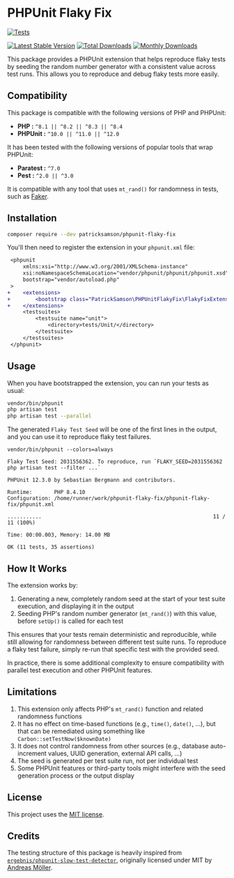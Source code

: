 # PHPUnit Flaky Fix

[![Tests](https://github.com/patricksamson/phpunit-flaky-fix/workflows/Tests/badge.svg)](https://github.com/patricksamson/phpunit-flaky-fix/actions)

[![Latest Stable Version](https://poser.pugx.org/patricksamson/phpunit-flaky-fix/v/stable)](https://packagist.org/packages/patricksamson/phpunit-flaky-fix)
[![Total Downloads](https://poser.pugx.org/patricksamson/phpunit-flaky-fix/downloads)](https://packagist.org/packages/patricksamson/phpunit-flaky-fix)
[![Monthly Downloads](http://poser.pugx.org/patricksamson/phpunit-flaky-fix/d/monthly)](https://packagist.org/packages/patricksamson/phpunit-flaky-fix)

This package provides a PHPUnit extension that helps reproduce flaky tests by seeding the random number generator with a consistent value across test runs. This allows you to reproduce and debug flaky tests more easily.

## Compatibility

This package is compatible with the following versions of PHP and PHPUnit:
- **PHP :** `^8.1 || ^8.2 || ^8.3 || ^8.4`
- **PHPUnit :** `^10.0 || ^11.0 || ^12.0`

It has been tested with the following versions of popular tools that wrap PHPUnit:
- **Paratest :** `^7.0`
- **Pest :** `^2.0 || ^3.0`

It is compatible with any tool that uses `mt_rand()` for randomness in tests, such as [Faker](https://github.com/FakerPHP/Faker).

## Installation

```bash
composer require --dev patricksamson/phpunit-flaky-fix
```

You'll then need to register the extension in your `phpunit.xml` file:

```diff
 <phpunit
     xmlns:xsi="http://www.w3.org/2001/XMLSchema-instance"
     xsi:noNamespaceSchemaLocation="vendor/phpunit/phpunit/phpunit.xsd"
     bootstrap="vendor/autoload.php"
 >
+    <extensions>
+        <bootstrap class="PatrickSamson\PHPUnitFlakyFix\FlakyFixExtension" />
+    </extensions>
     <testsuites>
         <testsuite name="unit">
             <directory>tests/Unit/</directory>
         </testsuite>
     </testsuites>
 </phpunit>
```

## Usage

When you have bootstrapped the extension, you can run your tests as usual:

```sh
vendor/bin/phpunit
php artisan test
php artisan test --parallel
```

The generated `Flaky Test Seed` will be one of the first lines in the output, and you can use it to reproduce flaky test failures.

```console
vendor/bin/phpunit --colors=always

Flaky Test Seed: 2031556362. To reproduce, run `FLAKY_SEED=2031556362 php artisan test --filter ...`

PHPUnit 12.3.0 by Sebastian Bergmann and contributors.

Runtime:       PHP 8.4.10
Configuration: /home/runner/work/phpunit-flaky-fix/phpunit-flaky-fix/phpunit.xml

...........                                                       11 / 11 (100%)

Time: 00:00.003, Memory: 14.00 MB

OK (11 tests, 35 assertions)
```
## How It Works

The extension works by:

1. Generating a new, completely random seed at the start of your test suite execution, and displaying it in the output
2. Seeding PHP's random number generator (`mt_rand()`) with this value, before `setUp()` is called for each test

This ensures that your tests remain deterministic and reproducible, while still allowing for randomness between different test suite runs.
To reproduce a flaky test failure, simply re-run that specific test with the provided seed.

In practice, there is some additional complexity to ensure compatibility with parallel test execution and other PHPUnit features.

## Limitations

1. This extension only affects PHP's `mt_rand()` function and related randomness functions
2. It has no effect on time-based functions (e.g., `time()`, `date()`, ...), but that can be remediated using something like `Carbon::setTestNow($knownDate)`
3. It does not control randomness from other sources (e.g., database auto-increment values, UUID generation, external API calls, ...)
4. The seed is generated per test suite run, not per individual test
5. Some PHPUnit features or third-party tools might interfere with the seed generation process or the output display

## License

This project uses the [MIT license](LICENSE.md).

## Credits

The testing structure of this package is heavily inspired from  [`ergebnis/phpunit-slow-test-detector`](https://github.com/ergebnis/phpunit-slow-test-detector), originally licensed under MIT by [Andreas Möller](https://github.com/ergebnis).
